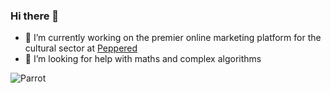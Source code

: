 ### Hi there 👋

- 🔭 I’m currently working on the premier online marketing platform for the cultural sector at [Peppered](https://peppered.com)
- 🤔 I’m looking for help with maths and complex algorithms


![Parrot](https://ppaas.herokuapp.com/partyparrot)

<!--
**rikvanderkemp/rikvanderkemp** is a ✨ _special_ ✨ repository because its `README.md` (this file) appears on your GitHub profile.

Here are some ideas to get you started:

- 🔭 I’m currently working on ...
- 🌱 I’m currently learning ...
- 👯 I’m looking to collaborate on ...
- 🤔 I’m looking for help with ...
- 💬 Ask me about ...
- 📫 How to reach me: ...
- 😄 Pronouns: ...
- ⚡ Fun fact: ...
-->
